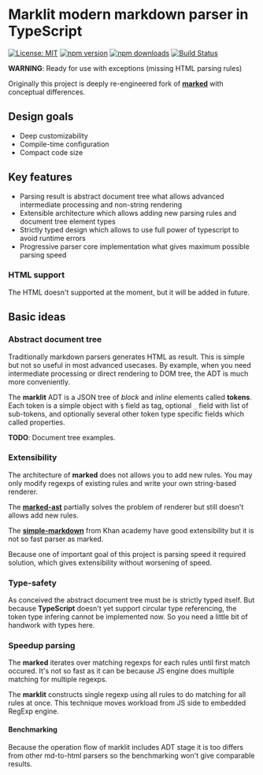 # Marklit modern markdown parser in TypeScript

[![License: MIT](https://img.shields.io/badge/License-MIT-brightgreen.svg)](https://opensource.org/licenses/MIT)
[![npm version](https://badge.fury.io/js/marklit.svg)](https://badge.fury.io/js/marklit)
[![npm downloads](https://img.shields.io/npm/dm/marklit.svg)](https://www.npmjs.com/package/marklit)
[![Build Status](https://travis-ci.org/katyo/marklit.svg?branch=master)](https://travis-ci.org/katyo/marklit)

**WARNING**: Ready for use with exceptions (missing HTML parsing rules)

Originally this project is deeply re-engineered fork of __[marked]__ with conceptual differences.

## Design goals

* Deep customizability
* Compile-time configuration
* Compact code size

## Key features

* Parsing result is abstract document tree what allows advanced intermediate processing and non-string rendering
* Extensible architecture which allows adding new parsing rules and document tree element types
* Strictly typed design which allows to use full power of typescript to avoid runtime errors
* Progressive parser core implementation what gives maximum possible parsing speed

### HTML support

The HTML doesn't supported at the moment, but it will be added in future.

## Basic ideas

### Abstract document tree

Traditionally markdown parsers generates HTML as result.
This is simple but not so useful in most advanced usecases.
By example, when you need intermediate processing or direct rendering to DOM tree, the ADT is much more conveniently.

The **marklit** ADT is a JSON tree of _block_ and _inline_ elements called **tokens**.
Each token is a simple object with `$` field as tag, optional `_` field with list of sub-tokens, and optionally several other token type specific fields which called properties.

__TODO__: Document tree examples.

### Extensibility

The architecture of **marked** does not allows you to add new rules. You may only modify regexps of existing rules and write your own string-based renderer.

The **[marked-ast]** partially solves the problem of renderer but still doesn't allows add new rules.

The **[simple-markdown]** from Khan academy have good extensibility but it is not so fast parser as marked.

Because one of important goal of this project is parsing speed it required solution, which gives extensibility without worsening of speed.

### Type-safety

As conceived the abstract document tree must be is strictly typed itself.
But because __TypeScript__ doesn't yet support circular type referencing, the token type infering cannot be implemented now.
So you need a little bit of handwork with types here.

### Speedup parsing

The __marked__ iterates over matching regexps for each rules until first match occured. It's not so fast as it can be because JS engine does multiple matching for multiple regexps.

The __marklit__ constructs single regexp using all rules to do matching for all rules at once. This technique moves workload from JS side to embedded RegExp engine.

#### Benchmarking

Because the operation flow of marklit includes ADT stage it is too differs from other md-to-html parsers so the benchmarking won't give comparable results.

[markdown]: https://www.markdownguide.org/
[marked]: https://marked.js.org/
[marked-ast]: https://github.com/pdubroy/marked-ast
[simple-markdown]: https://github.com/Khan/simple-markdown

